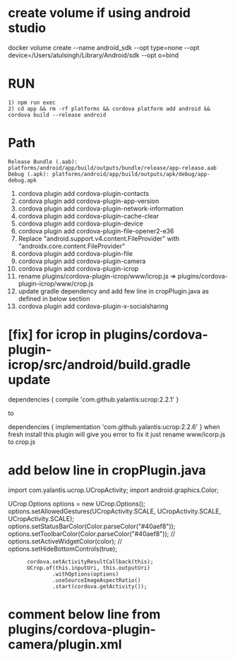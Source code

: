 # create volume if using android studio
docker volume create --name android_sdk --opt type=none --opt device=/Users/atulsingh/Library/Android/sdk --opt o=bind

# RUN
    1) npm run exec
    2) cd app && rm -rf platforms && cordova platform add android && cordova build --release android

# Path
    Release Bundle (.aab): platforms/android/app/build/outputs/bundle/release/app-release.aab 
    Debug (.apk): platforms/android/app/build/outputs/apk/debug/app-debug.apk

1) cordova plugin add cordova-plugin-contacts
2) cordova plugin add cordova-plugin-app-version
3) cordova plugin add cordova-plugin-network-information 
4) cordova plugin add cordova-plugin-cache-clear
5) cordova plugin add cordova-plugin-device
6) cordova plugin add cordova-plugin-file-opener2-e36 
7) Replace "android.support.v4.content.FileProvider" with "androidx.core.content.FileProvider"
8) cordova plugin add cordova-plugin-file
9) cordova plugin add cordova-plugin-camera
10) cordova plugin add cordova-plugin-icrop
11) rename plugins/cordova-plugin-icrop/www/icrop.js => plugins/cordova-plugin-icrop/www/crop.js
12) update gradle dependency and add few line in cropPlugin.java as defined in below section
13) cordova plugin add cordova-plugin-x-socialsharing

# [fix] for icrop in plugins/cordova-plugin-icrop/src/android/build.gradle update 

dependencies {
    compile 'com.github.yalantis:ucrop:2.2.1'
}

to

dependencies {
    implementation 'com.github.yalantis:ucrop:2.2.6'
}
when fresh install this plugin will give you error to fix it just rename www/icorp.js to crop.js


# add below line in cropPlugin.java
import com.yalantis.ucrop.UCropActivity;
import android.graphics.Color;

UCrop.Options options = new UCrop.Options();
          options.setAllowedGestures(UCropActivity.SCALE, UCropActivity.SCALE, UCropActivity.SCALE);
          options.setStatusBarColor(Color.parseColor("#40aef8"));
          options.setToolbarColor(Color.parseColor("#40aef8"));
//          options.setActiveWidgetColor(color);
//          options.setHideBottomControls(true);

          cordova.setActivityResultCallback(this);
          UCrop.of(this.inputUri, this.outputUri)
                  .withOptions(options)
                  .useSourceImageAspectRatio()
                  .start(cordova.getActivity());

# comment below line from plugins/cordova-plugin-camera/plugin.xml
<uses-permission android:name="android.permission.WRITE_EXTERNAL_STORAGE" android:maxSdkVersion="32" />
